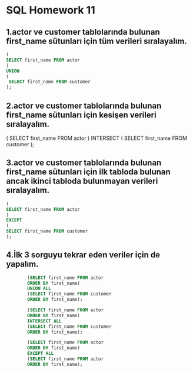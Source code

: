 # SQL Homework 11

## 1.actor ve customer tablolarında bulunan first_name sütunları için tüm verileri sıralayalım.

```sql
(
SELECT first_name FROM actor
)
UNION
(
 SELECT first_name FROM customer
);
```
## 2.actor ve customer tablolarında bulunan first_name sütunları için kesişen verileri sıralayalım.
(
SELECT first_name FROM actor
)
INTERSECT
(
 SELECT first_name FROM customer
);


## 3.actor ve customer tablolarında bulunan first_name sütunları için ilk tabloda bulunan ancak ikinci tabloda bulunmayan verileri sıralayalım.
```sql
(
SELECT first_name FROM actor
)
EXCEPT
(
SELECT first_name FROM customer
);
```

## 4.İlk 3 sorguyu tekrar eden veriler için de yapalım.

```sql
        (SELECT first_name FROM actor
        ORDER BY first_name)
        UNION ALL
        (SELECT first_name FROM customer
        ORDER BY first_name);

        (SELECT first_name FROM actor
        ORDER BY first_name)
        INTERSECT ALL
        (SELECT first_name FROM customer
        ORDER BY first_name);

        (SELECT first_name FROM actor
        ORDER BY first_name)
        EXCEPT ALL
        (SELECT first_name FROM actor
        ORDER BY first_name);
```
  
